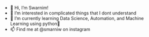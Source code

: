 - 👋 Hi, I’m Swarnim!
- 👀 I’m interested in complicated things that I dont understand
- 🌱 I’m currently learning Data Science, Automation, and Machine Learning using python🐍
- 📫 Find me at @smarniw on instagram

<!---
swarnimcodes/swarnimcodes is a ✨ special ✨ repository because its `README.md` (this file) appears on your GitHub profile.
You can click the Preview link to take a look at your changes.
--->
